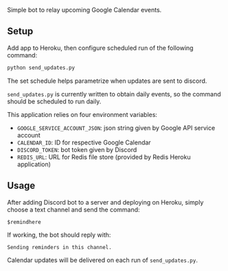 Simple bot to relay upcoming Google Calendar events.

## Setup
Add app to Heroku, then configure scheduled run of the following command:

```bash
python send_updates.py
```

The set schedule helps parametrize when updates are sent to discord. 

`send_updates.py` is currently written to obtain daily events, so the command should be scheduled to run daily.

This application relies on four environment variables:
- `GOOGLE_SERVICE_ACCOUNT_JSON`: json string given by Google API service account
- `CALENDAR_ID`: ID for respective Google Calendar
- `DISCORD_TOKEN`: bot token given by Discord
- `REDIS_URL`: URL for Redis file store (provided by Redis Heroku application)

## Usage

After adding Discord bot to a server and deploying on Heroku, simply choose a text channel and send the command:

```
$remindhere
```

If working, the bot should reply with:

```
Sending reminders in this channel.
```

Calendar updates will be delivered on each run of `send_updates.py`.
